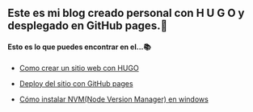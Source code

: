 ## Este es mi blog creado personal con H U G O y desplegado en GitHub pages.👾

#### Esto es lo que puedes encontrar en el...📚

- [Como crear un sitio web con HUGO](https://ulisesornelasr.github.io/my_blog/posts/howtocreatesite/)

- [Deploy del sitio con GitHub pages](https://ulisesornelasr.github.io/my_blog/posts/deploygithubpages/)
  
- [Cómo instalar NVM(Node Version Manager) en windows](https://ulisesornelasr.github.io/my_blog/posts/deploygithubpages/)
